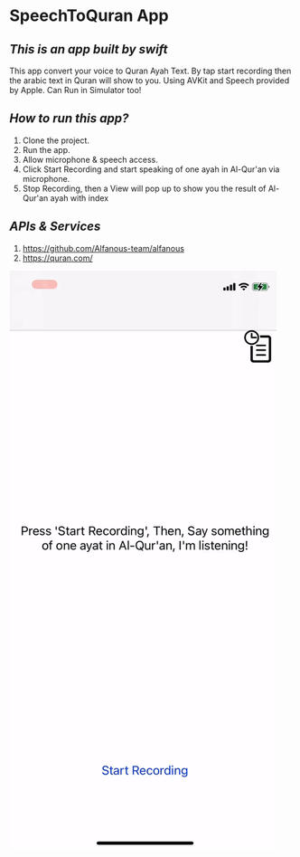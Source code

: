 # SpeechToQuran App
## _This is an app built by swift_
This app convert your voice to Quran Ayah Text.
By tap start recording then the arabic text in Quran will show to you.
Using AVKit and Speech provided by Apple.
Can Run in Simulator too!

## _How to run this app?_
1. Clone the project.
2. Run the app.
3. Allow microphone & speech access.
4. Click Start Recording and start speaking of one ayah in Al-Qur'an via microphone.
5. Stop Recording, then a View will pop up to show you the result of Al-Qur'an ayah with index

## _APIs & Services_
1. https://github.com/Alfanous-team/alfanous 
2. https://quran.com/

![Attatched Screenshot](/images/gif.gif)